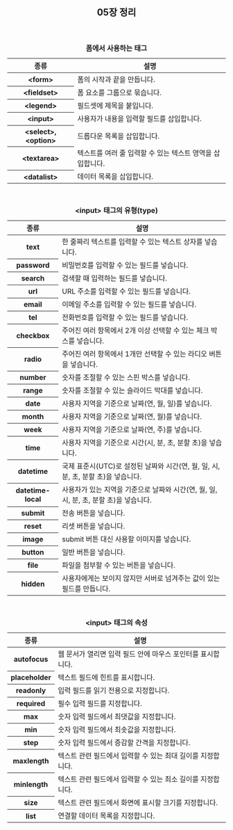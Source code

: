 <header>
  <h2>05장 정리</h2>
</header>

<body>
  <table>
    <caption><b>폼에서 사용하는 태그</b></caption>
    <thead>
      <tr>
        <th>종류</th>
        <th>설명</th>
      </tr>
    </thead>
    <tbody>
      <tr>
        <th>&ltform&gt</th>
        <td>폼의 시작과 끝을 만듭니다.</td>
      </tr>
      <tr>
        <th>&ltfieldset&gt</th>
        <td>폼 요소를 그룹으로 묶습니다.</td>
      </tr>
      <tr>
        <th>&ltlegend&gt</th>
        <td>필드셋에 제목을 붙입니다.</td>
      </tr>
      <tr>
        <th>&ltinput&gt</th>
        <td>사용자가 내용을 입력할 필드를 삽입합니다.</td>
      </tr>
      <tr>
        <th>&ltselect&gt, &ltoption&gt</th>
        <td>드롭다운 목록을 삽입합니다.</td>
      </tr>
      <tr>
        <th>&lttextarea&gt</th>
        <td>텍스트를 여러 줄 입력할 수 있는 텍스트 영역을 삽입합니다.</td>
      </tr>
      <tr>
        <th>&ltdatalist&gt</th>
        <td>데이터 목록을 삽입합니다.</td>
      </tr>
    </tbody>
  </table>
  <br>

  <table>
    <caption><b>&ltinput&gt 태그의 유형(type)</b></caption>
    <thead>
      <tr>
        <th>종류</th>
        <th>설명</th>
      </tr>
    </thead>
    <tbody>
      <tr>
        <th>text</th>
        <td>한 줄짜리 텍스트를 입력할 수 있는 텍스트 상자를 넣습니다.</td>
      </tr>
      <tr>
        <th>password</th>
        <td>비밀번호를 입력할 수 있는 필드를 넣습니다.</td>
      </tr>
      <tr>
        <th>search</th>
        <td>검색할 때 입력하는 필드를 넣습니다.</td>
      </tr>
      <tr>
        <th>url</th>
        <td>URL 주소를 입력할 수 있는 필드를 넣습니다.</td>
      </tr>
      <tr>
        <th>email</th>
        <td>이메일 주소를 입력할 수 있는 필드를 넣습니다.</td>
      </tr>
      <tr>
        <th>tel</th>
        <td>전화번호를 입력할 수 있는 필드를 넣습니다.</td>
      </tr>
      <tr>
        <th>checkbox</th>
        <td>주어진 여러 항목에서 2개 이상 선택할 수 있는 체크 박스를 넣습니다.</td>
      </tr>
      <tr>
        <th>radio</th>
        <td>주어진 여러 항목에서 1개만 선택할 수 있는 라디오 버튼을 넣습니다.</td>
      </tr>
      <tr>
        <th>number</th>
        <td>숫자를 조절할 수 있는 스핀 박스를 넣습니다.</td>
      </tr>
      <tr>
        <th>range</th>
        <td>숫자를 조절할 수 있는 슬라이드 막대를 넣습니다.</td>
      </tr>
      <tr>
        <th>date</th>
        <td>사용자 지역을 기준으로 날짜(연, 월, 일)를 넣습니다.</td>
      </tr>
      <tr>
        <th>month</th>
        <td>사용자 지역을 기준으로 날짜(연, 월)를 넣습니다.</td>
      </tr>
      <tr>
        <th>week</th>
        <td>사용자 지역을 기준으로 날짜(연, 주)를 넣습니다.</td>
      </tr>
      <tr>
        <th>time</th>
        <td>사용자 지역을 기준으로 시간(시, 분, 초, 분할 초)을 넣습니다.</td>
      </tr>
      <tr>
        <th>datetime</th>
        <td>국제 표준시(UTC)로 설정된 날짜와 시간(연, 월, 일, 시, 분, 초, 분할 초)을 넣습니다.</td>
      </tr>
      <tr>
        <th>datetime-local</th>
        <td>사용자가 있는 지역을 기준으로 날짜와 시간(연, 월, 일, 시, 분, 초, 분할 초)을 넣습니다.</td>
      </tr>
      <tr>
        <th>submit</th>
        <td>전송 버튼을 넣습니다.</td>
      </tr>
      <tr>
        <th>reset</th>
        <td>리셋 버튼을 넣습니다.</td>
      </tr>
      <tr>
        <th>image</th>
        <td>submit 버튼 대신 사용할 이미지를 넣습니다.</td>
      </tr>
      <tr>
        <th>button</th>
        <td>일반 버튼을 넣습니다.</td>
      </tr>
      <tr>
        <th>file</th>
        <td>파일을 첨부할 수 있는 버튼을 넣습니다.</td>
      </tr>
      <tr>
        <th>hidden</th>
        <td>사용자에게는 보이지 않지만 서버로 넘겨주는 값이 있는 필드를 만듭니다.</td>
      </tr>
    </tbody>
  </table>
  <br>
  
  <table>
    <caption><b>&ltinput&gt 태그의 속성</b></caption>
    <thead>
      <tr>
        <th>종류</th>
        <th>설명</th>
      </tr>
    </thead>
    <tbody>
      <tr>
        <th>autofocus</th>
        <td>웹 문서가 열리면 입력 필드 안에 마우스 포인터를 표시합니다.</td>
      </tr>
      <tr>
        <th>placeholder</th>
        <td>텍스트 필드에 힌트를 표시합니다.</td>
      </tr>
      <tr>
        <th>readonly</th>
        <td>입력 필드를 읽기 전용으로 지정합니다.</td>
      </tr>
      <tr>
        <th>required</th>
        <td>필수 입력 필드를 지정합니다.</td>
      </tr>
      <tr>
        <th>max</th>
        <td>숫자 입력 필드에서 최댓값을 지정합니다.</td>
      </tr>
      <tr>
        <th>min</th>
        <td>숫자 입력 필드에서 최솟값을 지정합니다.</td>
      </tr>
      <tr>
        <th>step</th>
        <td>숫자 입력 필드에서 증감할 간격을 지정합니다.</td>
      </tr>
      <tr>
        <th>maxlength</th>
        <td>텍스트 관련 필드에서 입력할 수 있는 최대 길이를 지정합니다.</td>
      </tr>
      <tr>
        <th>minlength</th>
        <td>텍스트 관련 필드에서 입력할 수 있는 최소 길이를 지정합니다.</td>
      </tr>
      <tr>
        <th>size</th>
        <td>텍스트 관련 필드에서 화면에 표시할 크기를 지정합니다.</td>
      </tr>
      <tr>
        <th>list</th>
        <td>연결할 데이터 목록을 지정합니다.</td>
      </tr>
    </tbody>
  </table>
</body>